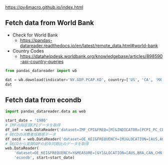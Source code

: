 https://py4macro.github.io/index.html

## Fetch data from World Bank

- Check for World Bank
    - https://pandas-datareader.readthedocs.io/en/latest/remote_data.html#world-bank
- Country Codes
    - https://datahelpdesk.worldbank.org/knowledgebase/articles/898590-api-country-queries

```python
from pandas_datareader import wb

dat = wb.download(indicator='NY.GDP.PCAP.KD', country=['US', 'CA', 'MX'], start=2005, end=2008)
dat 
```

## Fetch data from econdb

```python
import pandas_datareader.data as web

start_date = '1980'
# IMFの指定国CPIデータを取得
df_imf = web.DataReader('dataset=IMF_CPI&FREQ=[M]&INDICATOR=[PCPI_PC_CP_A_PT]&REF_AREA=[AF,AL,DZ,AO]', 'econdb')
# OECDの消費者信頼感データ
df_oecd = web.DataReader('dataset=OE_KEI&FREQUENCY=[M]&LOCATION=[AUS,AUT]&SUBJECT=[CSCICP02]', 'econdb')
# OECDから実質GDPの前年同期比のデータを取得
web.DataReader(
    'dataset=OE_KEI&FREQUENCY=Y&MEASURE=[GY]&LOCATION=[AUS,BRA,CAN,CHN,EU28,FRA,DEU,GRC,ESP,ITA,IND,IDN,ISR,JPN,MEX,NLD,NZL,NOR,OECD,RUS,SWE,TUR,GBR,USA]&SUBJECT=[NAEXKP01]',
    'econdb', start=start_date)
```

